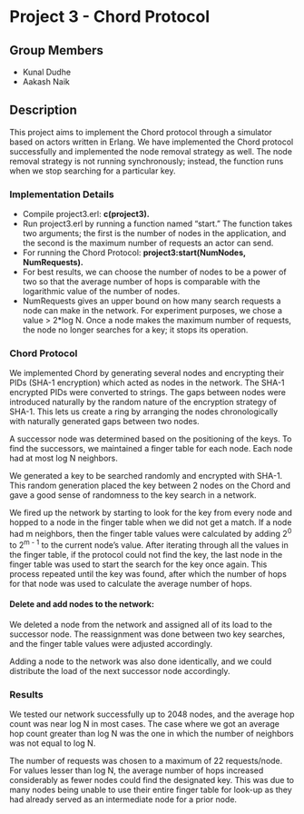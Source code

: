 # Project 3 - Chord Protocol

## Group Members

<ul>
  <li>Kunal Dudhe</li>
  <li>Aakash Naik</li>
</ul>

## Description

This project aims to implement the Chord protocol through a simulator based on actors written in Erlang.
We have implemented the Chord protocol successfully and implemented the node removal strategy as well.
The node removal strategy is not running synchronously; instead, the function runs when we stop searching for a particular key.

### Implementation Details

<ul>
  <li>Compile project3.erl: <b>c(project3).</b></li>
  <li>Run project3.erl by running a function named “start.”
    The function takes two arguments; the first is the number of nodes in the application, and the second is the maximum number of requests an actor can send.</li>
  <li>For running the Chord Protocol: <b>project3:start(NumNodes, NumRequests).</b></li>
  <li>For best results, we can choose the number of nodes to be a power of two so that the average number of hops is comparable with the logarithmic value of the number of nodes.
</li>
  <li>NumRequests gives an upper bound on how many search requests a node can make in the network.
    For experiment purposes, we chose a value > 2*log N.
    Once a node makes the maximum number of requests, the node no longer searches for a key; it stops its operation.</li>
</ul>

### Chord Protocol

We implemented Chord by generating several nodes and encrypting their PIDs (SHA-1 encryption) which acted as nodes in the network.
The SHA-1 encrypted PIDs were converted to strings.
The gaps between nodes were introduced naturally by the random nature of the encryption strategy of SHA-1.
This lets us create a ring by arranging the nodes chronologically with naturally generated gaps between two nodes.<br>

A successor node was determined based on the positioning of the keys.
To find the successors, we maintained a finger table for each node.
Each node had at most log N neighbors.<br>

We generated a key to be searched randomly and encrypted with SHA-1.
This random generation placed the key between 2 nodes on the Chord and gave a good sense of randomness to the key search in a network.<br>

We fired up the network by starting to look for the key from every node and hopped to a node in the finger table when we did not get a match.
If a node had m neighbors, then the finger table values were calculated by adding 2<sup>0</sup> to 2<sup>m - 1</sup> to the current node’s value.
After iterating through all the values in the finger table, if the protocol could not find the key, the last node in the finger table was used to start the search for the key once again.
This process repeated until the key was found, after which the number of hops for that node was used to calculate the average number of hops.<br>

#### Delete and add nodes to the network:

We deleted a node from the network and assigned all of its load to the successor node.
The reassignment was done between two key searches, and the finger table values were adjusted accordingly.<br>

Adding a node to the network was also done identically, and we could distribute the load of the next successor node accordingly.

### Results

We tested our network successfully up to 2048 nodes, and the average hop count was near log N in most cases.
The case where we got an average hop count greater than log N was the one in which the number of neighbors was not equal to log N.<br>

The number of requests was chosen to a maximum of 22 requests/node.
For values lesser than log N, the average number of hops increased considerably as fewer nodes could find the designated key.
This was due to many nodes being unable to use their entire finger table for look-up as they had already served as an intermediate node for a prior node.<br>
